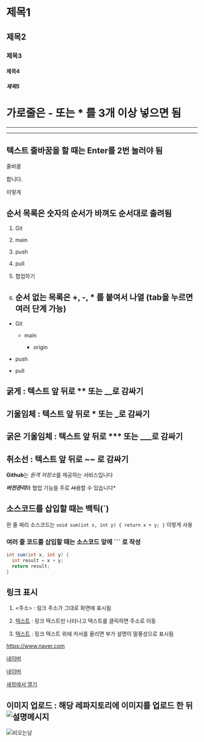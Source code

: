 # 제목1
## 제목2
### 제목3
#### 제목4
##### 제목5

# 가로줄은 - 또는 * 를 3개 이상 넣으면 됨
---
***

## 텍스트 줄바꿈을 할 때는 Enter를 2번 눌러야 됨
줄바꿈

합니다.

이렇게

## 순서 목록은 숫자의 순서가 바껴도 순서대로 출려됨
1. Git

2. main

4. push

5. pull

3. 협업하기

4. ## 순서 없는 목록은 +, -, * 를 붙여서 나열 (tab을 누르면 여러 단계 가능)

- Git
  
  + main
  
    * origin
  
- push
  
- pull

## 굵게 : 텍스트 앞 뒤로 ** 또는 __로 감싸기
## 기울임체 : 텍스트 앞 뒤로 * 또는 _로 감싸기
## 굵은 기울임체 : 텍스트 앞 뒤로 *** 또는 ___로 감싸기
## 취소선 : 텍스트 앞 뒤로 ~~ 로 감싸기

**Github**는 *원격 저장소*를 제공하는 서비스입니다

***버전관리***와 협업 기능을 주로 ~~사용~~할 수 있습니다*

## 소스코드를 삽입할 때는 백틱(`)

한 줄 짜리 소스코드는 `void sum(int x, int y) { return x + y; }` 이렇게 사용

### 여러 줄 코드를 삽입할 때는 소스코드 앞에 ``` 로 작성

```java
int sum(int x, int y) {
  int result = x + y;
  return result;
}
```

## 링크 표시
1. <주소> : 링크 주소가 그대로 화면에 표시됨

2. [텍스트](주소) : 링크 텍스트만 나타나고 텍스트를 클릭하면 주소로 이동

3. [텍스트](주소 "부가설명") : 링크 텍스트 위에 커서를 올리면 부가 설명이 말풍성으로 표시됨

<https://www.naver.com>

[네이버](https://www.naver.com)

[네이버](https://www.naver.com "클릭하면 네이버로 이동합니다.")

<a href="https://www.naver.com" target="_blank">새창에서 열기</a>

## 이미지 업로드 : 해당 레파지토리에 이미지를 업로드 한 뒤 ![설명메시지](./파일명)

![비오는날](.photo,jpg)
